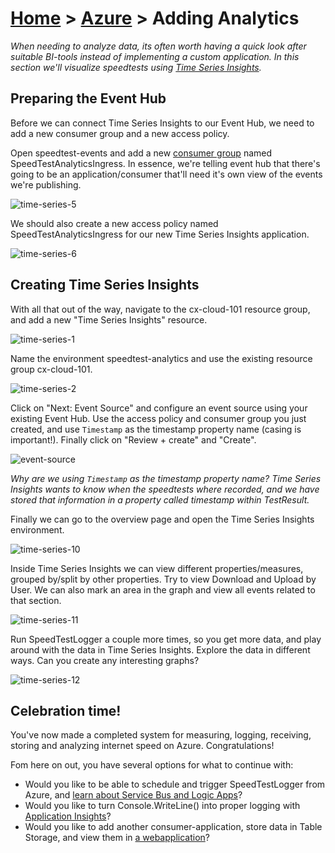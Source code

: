 [Home](../) > [Azure](index) > Adding Analytics
===============================================
_When needing to analyze data, its often worth having a quick look after suitable BI-tools instead of implementing a custom application. In this section we'll visualize speedtests using [Time Series Insights](https://docs.microsoft.com/en-us/azure/time-series-insights/time-series-insights-overview)._

Preparing the Event Hub
-----------------------

Before we can connect Time Series Insights to our Event Hub, we need to add a new consumer group and a new access policy.

Open speedtest-events and add a new [consumer group](https://docs.microsoft.com/en-us/azure/event-hubs/event-hubs-features#consumer-groups) named SpeedTestAnalyticsIngress. In essence, we're telling event hub that there's going to be an application/consumer that'll need it's own view of the events we're publishing.

![time-series-5](images/time-series-5.png)

We should also create a new access policy named SpeedTestAnalyticsIngress for our new Time Series Insights application.

![time-series-6](images/time-series-6.png)

Creating Time Series Insights
-----------------------------

With all that out of the way, navigate to the cx-cloud-101 resource group, and add a new "Time Series Insights" resource.

![time-series-1](images/time-series-1.png)

Name the environment speedtest-analytics and use the existing resource group cx-cloud-101.

![time-series-2](images/time-series-2.png)

Click on "Next: Event Source" and configure an event source using your existing Event Hub. Use the access policy and consumer group you just created, and use `Timestamp` as the timestamp property name (casing is important!). Finally click on "Review + create" and "Create".

![event-source](images/event-source-1.png)

_Why are we using `Timestamp` as the timestamp property name? Time Series Insights wants to know when the speedtests where recorded, and we have stored that information in a property called timestamp within TestResult._

Finally we can go to the overview page and open the Time Series Insights environment.

![time-series-10](images/time-series-10.png)

Inside Time Series Insights we can view different properties/measures, grouped by/split by other properties. Try to view Download and Upload by User. We can also mark an area in the graph and view all events related to that section.

![time-series-11](images/time-series-11.png)

Run SpeedTestLogger a couple more times, so you get more data, and play around with the data in Time Series Insights. Explore the data in different ways. Can you create any interesting graphs?

![time-series-12](images/time-series-12.png)

Celebration time!
-----------------
You've now made a completed system for measuring, logging, receiving, storing and analyzing internet speed on Azure. Congratulations!

Fom here on out, you have several options for what to continue with:
* Would you like to be able to schedule and trigger SpeedTestLogger from Azure, and [learn about Service Bus and Logic Apps](scheduling-speedtests)?
* Would you like to turn Console.WriteLine() into proper logging with [Application Insights](application-insights)?
* Would you like to add another consumer-application, store data in Table Storage, and view them in [a webapplication](the-web-page)?
